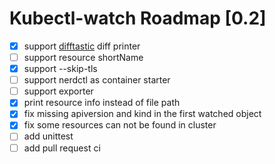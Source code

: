# Kubectl-watch Roadmap [0.2]

- [x] support [difftastic](https://github.com/Wilfred/difftastic/) diff printer
- [ ] support resource shortName
- [x] support --skip-tls
- [ ] support nerdctl as container starter
- [ ] support exporter
- [x] print resource info instead of file path
- [x] fix missing apiversion and kind in the first watched object
- [x] fix some resources can not be found in cluster
- [ ] add unittest
- [ ] add pull request ci
